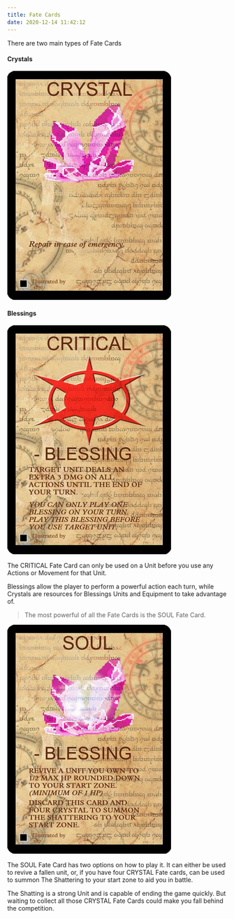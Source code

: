 ```yaml
---
title: Fate Cards
date: 2020-12-14 11:42:12
---
```


There are two main types of Fate Cards

#### Crystals

![CRYSTAL Fate Card](./fate_cards/CRYSTAL.jpg)


#### Blessings

![CRITICAL Fate Card is used to give a unit extra DMG on Successful Attack Actions a Unit may take.](./fate_cards/CRITICAL.jpg)

The CRITICAL Fate Card can only be used on a Unit before you use any Actions or Movement for that Unit.


Blessings allow the player to perform a powerful action each turn, while Crystals are resources for Blessings Units and Equipment to take advantage of.


> The most powerful of all the Fate Cards is the SOUL Fate Card.

![SOUL Fate Card allows you to revive a fallen Unit that has been destroyed and not condemned back to your start zone, its equipment will remain with that Unit](./fate_cards/SOUL.jpg)


The SOUL Fate Card has two options on how to play it. It can either be used to revive a fallen unit, or, if you have four CRYSTAL Fate cards, can be used to summon The Shattering to your start zone to aid you in battle.

The Shatting is a strong Unit and is capable of ending the game quickly. But waiting to collect all those CRYSTAL Fate Cards could make you fall behind the competition.